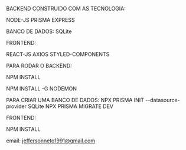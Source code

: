 BACKEND CONSTRUIDO COM AS TECNOLOGIA:

NODE-JS PRISMA EXPRESS

BANCO DE DADOS: SQLite

FRONTEND:

REACT-JS AXIOS STYLED-COMPONENTS

PARA RODAR O BACKEND:

NPM INSTALL

NPM INSTALL -G NODEMON

PARA CRIAR UMA BANCO DE DADOS: 
NPX PRISMA INIT --datasource-provider SQLite
NPX PRISMA MIGRATE DEV

FRONTEND:

NPM INSTALL

email: jeffersonneto1991@gmail.com
